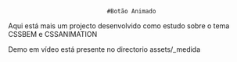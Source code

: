 <div align="center">

	#Botão Animado

</div>

Aqui está mais um projecto desenvolvido como estudo sobre o tema CSSBEM e CSSANIMATION

Demo em vídeo está presente no directorio assets/_medida